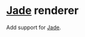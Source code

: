 # [Jade] renderer

Add support for [Jade].

[Hexo]: http://zespia.tw/hexo
[Jade]: http://jade-lang.com/